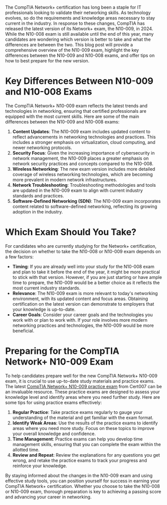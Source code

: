 <p>The CompTIA Network+ certification has long been a staple for IT professionals looking to validate their networking skills. As technology evolves, so do the requirements and knowledge areas necessary to stay current in the industry. In response to these changes, CompTIA has released the latest version of its Network+ exam, the N10-009, in 2024. While the N10-008 exam is still available until the end of this year, many candidates are wondering which version is better to take and what the differences are between the two. This blog post will provide a comprehensive overview of the N10-009 exam, highlight the key differences between the N10-009 and N10-008 exams, and offer tips on how to best prepare for the new version.</p>

<h1>Key Differences Between N10-009 and N10-008 Exams</h1>

<p>The CompTIA Network+ N10-009 exam reflects the latest trends and technologies in networking, ensuring that certified professionals are equipped with the most current skills. Here are some of the main differences between the N10-009 and N10-008 exams:</p>

<ol>
	<li><strong>Content Updates</strong>: The N10-009 exam includes updated content to reflect advancements in networking technologies and practices. This includes a stronger emphasis on virtualization, cloud computing, and newer networking protocols.</li>
	<li><strong>Security Focus</strong>: Given the increasing importance of cybersecurity in network management, the N10-009 places a greater emphasis on network security practices and concepts compared to the N10-008.</li>
	<li><strong>Wireless Networking</strong>: The new exam version includes more detailed coverage of wireless networking technologies, which are becoming more prevalent in modern network infrastructures.</li>
	<li><strong>Network Troubleshooting</strong>: Troubleshooting methodologies and tools are updated in the N10-009 exam to align with current industry standards and practices.</li>
	<li><strong>Software-Defined Networking (SDN)</strong>: The N10-009 exam incorporates content related to software-defined networking, reflecting its growing adoption in the industry.</li>
</ol>

<h1>Which Exam Should You Take?</h1>

<p>For candidates who are currently studying for the Network+ certification, the decision on whether to take the N10-008 or N10-009 exam depends on a few factors:</p>

<ul>
	<li><strong>Timing</strong>: If you are already well into your study for the N10-008 exam and plan to take it before the end of the year, it might be more practical to stick with that version. However, if you are just starting or have ample time to prepare, the N10-009 would be a better choice as it reflects the most current industry standards.</li>
	<li><strong>Relevance</strong>: The N10-009 exam is more relevant to today&#39;s networking environment, with its updated content and focus areas. Obtaining certification on the latest version can demonstrate to employers that your knowledge is up-to-date.</li>
	<li><strong>Career Goals</strong>: Consider your career goals and the technologies you work with or plan to work with. If your role involves more modern networking practices and technologies, the N10-009 would be more beneficial.</li>
</ul>

<h1>Preparing for the CompTIA Network+ N10-009 Exam</h1>

<p>To help candidates prepare well for the new CompTIA Network+ N10-009 exam, it is crucial to use up-to-date study materials and practice exams. The latest <a href="https://www.cert007.com/exam/n10-009/">CompTIA Network+ N10-009 practice exam</a> from Cert007 can be an invaluable resource. These practice exams are designed to assess your knowledge level and identify areas where you need further study. Here are some tips for using practice exams effectively:</p>

<ol>
	<li><strong>Regular Practice</strong>: Take practice exams regularly to gauge your understanding of the material and get familiar with the exam format.</li>
	<li><strong>Identify Weak Areas</strong>: Use the results of the practice exams to identify areas where you need more study. Focus on these topics to improve your overall knowledge and confidence.</li>
	<li><strong>Time Management</strong>: Practice exams can help you develop time management skills, ensuring that you can complete the exam within the allotted time.</li>
	<li><strong>Review and Repeat</strong>: Review the explanations for any questions you get wrong, and retake the practice exams to track your progress and reinforce your knowledge.</li>
</ol>

<p>By staying informed about the changes in the N10-009 exam and using effective study tools, you can position yourself for success in earning your CompTIA Network+ certification. Whether you choose to take the N10-008 or N10-009 exam, thorough preparation is key to achieving a passing score and advancing your career in networking.</p>

<p><!-- notionvc: ee7709f3-efe8-4e16-a07b-7fd26e3a0f57 --></p>
